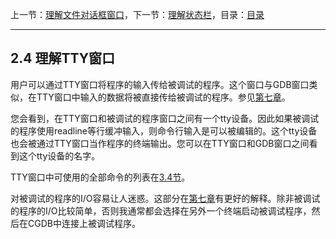 上一节：[理解文件对话框窗口](<2.3.md>)，下一节：[理解状态栏](<2.5.md>)，目录：[目录](<contents.md>)

----------

2.4 理解TTY窗口
---------------

用户可以通过TTY窗口将程序的输入传给被调试的程序。这个窗口与GDB窗口类似，在TTY窗口中输入的数据将被直接传给被调试的程序。参见[第七章](<7.0.md>)。

您会看到，在TTY窗口和被调试的程序窗口之间有一个tty设备。因此如果被调试的程序使用readline等行缓冲输入，则命令行输入是可以被编辑的。这个tty设备也会被通过TTY窗口当作程序的终端输出。您可以在TTY窗口和GDB窗口之间看到这个tty设备的名字。

TTY窗口中可使用的全部命令的列表在[3.4节](<3.4.md>)。

对被调试的程序的I/O容易让人迷惑。这部分在[第七章](<7.0.md>)有更好的解释。除非被调试的程序的I/O比较简单，否则我通常都会选择在另外一个终端启动被调试程序，然后在CGDB中连接上被调试程序。
